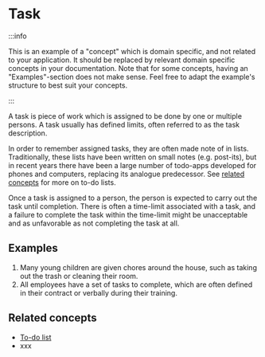 # Task

:::info

This is an example of a "concept" which is domain specific, and not related to your application. It should be replaced by relevant domain specific concepts in your documentation. Note that for some concepts, having an "Examples"-section does not make sense. Feel free to adapt the example's structure to best suit your concepts.

:::

A task is piece of work which is assigned to be done by one or multiple persons. A task usually has defined limits, often referred to as the task description.

In order to remember assigned tasks, they are often made note of in lists. Traditionally, these lists have been written on small notes (e.g. post-its), but in recent years there have been a large number of todo-apps developed for phones and computers, replacing its analogue predecessor. See [related concepts](#related-concepts) for more on to-do lists.

Once a task is assigned to a person, the person is expected to carry out the task until completion. There is often a time-limit associated with a task, and a failure to complete the task within the time-limit might be unacceptable and as unfavorable as not completing the task at all.

## Examples

1. Many young children are given chores around the house, such as taking out the trash or cleaning their room.
2. All employees have a set of tasks to complete, which are often defined in their contract or verbally during their training.

## Related concepts

- [To-do list](01-task.md) <!-- Actually link to the other concept here. -->
- xxx
